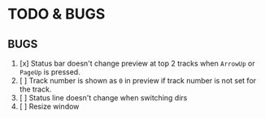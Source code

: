 TODO & BUGS
===========

BUGS
----

1. [x] Status bar doesn't change preview at top 2 tracks when `ArrowUp` or `PageUp` is pressed.
2. [ ] Track number is shown as `0` in preview if track number is not set for the track.
3. [ ] Status line doesn't change when switching dirs
4. [ ] Resize window